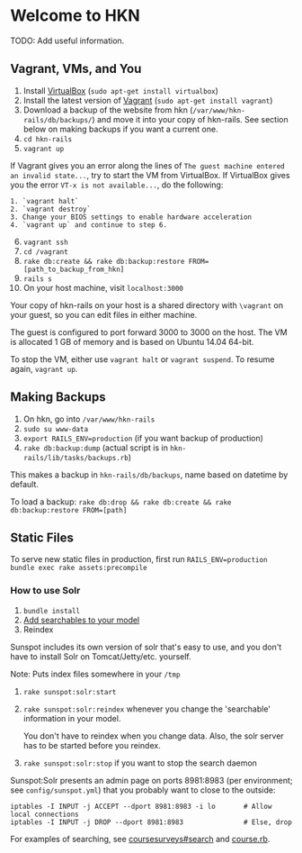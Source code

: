# Welcome to HKN

TODO: Add useful information.


## Vagrant, VMs, and You

1. Install [VirtualBox][virtualbox] (`sudo apt-get install virtualbox`)
2. Install the latest version of [Vagrant][vagrant] (`sudo apt-get install vagrant`)
3. Download a backup of the website from hkn (`/var/www/hkn-rails/db/backups/`) and move it into your copy of hkn-rails.  See section below on making backups if you want a current one.
4. `cd hkn-rails`
5. `vagrant up`

  If Vagrant gives you an error along the lines of `The guest machine entered an invalid state...`, try to start the VM from VirtualBox.  If VirtualBox gives you the error `VT-x is not available...`, do the following:

    1. `vagrant halt`
    2. `vagrant destroy`
    3. Change your BIOS settings to enable hardware acceleration
    4. `vagrant up` and continue to step 6.
6. `vagrant ssh`
7. `cd /vagrant`
8. `rake db:create && rake db:backup:restore FROM=[path_to_backup_from_hkn]`
9. `rails s`
10. On your host machine, visit `localhost:3000`

Your copy of hkn-rails on your host is a shared directory with `\vagrant` on your guest, so you can edit files in either machine.

The guest is configured to port forward 3000 to 3000 on the host.  The VM is allocated 1 GB of memory and is based on Ubuntu 14.04 64-bit.

To stop the VM, either use `vagrant halt` or `vagrant suspend`. To resume again, `vagrant up`.

[virtualbox]: https://www.virtualbox.org/wiki/Downloads
[vagrant]: http://www.vagrantup.com/downloads.html


## Making Backups

1. On hkn, go into `/var/www/hkn-rails`
2. `sudo su www-data`
3. `export RAILS_ENV=production` (if you want backup of production)
4. `rake db:backup:dump` (actual script is in `hkn-rails/lib/tasks/backups.rb`)

This makes a backup in `hkn-rails/db/backups`, name based on datetime by default.

To load a backup: `rake db:drop && rake db:create && rake db:backup:restore FROM=[path]`


## Static Files

To serve new static files in production, first run `RAILS_ENV=production bundle exec rake assets:precompile`


### How to use Solr

1. `bundle install`
2. [Add searchables to your model][searchables]
3. Reindex

Sunspot includes its own version of solr that's easy to use, and you don't have to
install Solr on Tomcat/Jetty/etc. yourself.

Note: Puts index files somewhere in your `/tmp`

1. `rake sunspot:solr:start`
2. `rake sunspot:solr:reindex` whenever you change the 'searchable' information in your model.

   You don't have to reindex when you change data.
   Also, the solr server has to be started before you reindex.

3. `rake sunspot:solr:stop` if you want to stop the search daemon

Sunspot:Solr presents an admin page on ports 8981:8983 (per environment; see
`config/sunspot.yml`) that you probably want to close to the outside:

    iptables -I INPUT -j ACCEPT --dport 8981:8983 -i lo       # Allow local connections
    iptables -I INPUT -j DROP --dport 8981:8983               # Else, drop

For examples of searching, see [coursesurveys#search][coursesurveys] and [course.rb][course.rb].

[searchables]: http://github.com/outoftime/sunspot/wiki/Setting-up-classes-for-search-and-indexing
[coursesurveys]: app/controllers/coursesurveys_controller.rb#L448
[course.rb]: app/models/course.rb#L45

